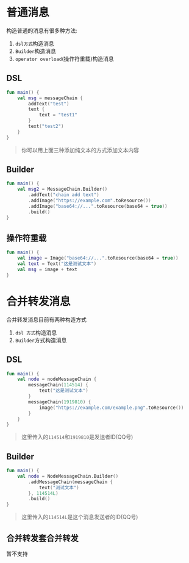 # 普通消息

构造普通的消息有很多种方法:
1. `dsl方式`构造消息
2. `Builder`构造消息
3. `operator overload`(操作符重载)构造消息

## DSL

```kotlin
fun main() {
    val msg = messageChain {
        addText("test")
        text {
            text = "test1"
        }
        text("test2")
    }
}
```

> 你可以用上面三种添加纯文本的方式添加文本内容

## Builder

```kotlin
fun main() {
    val msg2 = MessageChain.Builder()
        .addText("chain add text")
        .addImage("https://example.com".toResource())
        .addImage("base64://...".toResource(base64 = true))
        .build()
}
```

## 操作符重载

```kotlin
fun main() {
    val image = Image("base64://...".toResource(base64 = true))
    val text = Text("这是测试文本")
    val msg = image + text
}
```

# 合并转发消息

合并转发消息目前有两种构造方式
1. `dsl 方式`构造消息
2. `Builder`方式构造消息

## DSL

```kotlin
fun main() {
    val node = nodeMessageChain { 
        messageChain(114514) {
            text("这是测试文本")
        }
        messageChain(1919810) {
            image("https://example.com/example.png".toResource())
        }
    }
}
```

> 这里传入的`114514`和`1919810`是发送者ID(QQ号)

## Builder

```kotlin
fun main() {
    val node = NodeMessageChain.Builder()
        .addMessageChain(messageChain {
            text("测试文本")
        }, 114514L)
        .build()
}
```

> 这里传入的`114514L`是这个消息发送者的ID(QQ号)

## 合并转发套合并转发

暂不支持